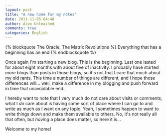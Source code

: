 ```yaml
---
layout: post
title: "A new home for my notes"
date: 2011-11-05 04:48
author: Alex Unleashed
comments: true
categories: English
---
```

{% blockquote The Oracle, The Matrix Revolutions %}
Everything that has a beginning has an end
{% endblockquote %}

Once again I'm starting a new blog. This is the beginning. Last one lasted for about eight months with about five of inactivity. I probably have started _more_ blogs than posts in those blogs, so it's not that I care that much about my old rants. This time a number of things are different, and I hope those differences will... well, make a difference in my blogging and push forward in time that unavoidable end.

I hereby want to note that I very much do not care about visits or comments, what I *do* care about is having some sort of place where I can go to and write as much as I want on any topic. Yeah, I sometimes happen to want to write things down and make them available to others. No, it's not really all that often, but _having_ a place does matter, so here it is...

Welcome to my home!
